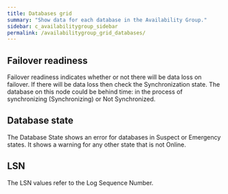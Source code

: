 ```yaml
---
title: Databases grid
summary: "Show data for each database in the Availability Group."
sidebar: c_availabilitygroup_sidebar
permalink: /availabilitygroup_grid_databases/
---
```






## Failover readiness

Failover readiness indicates whether or not there will be data loss on failover. If there will be data loss then check the Synchronization state. The database on this node could be behind time: in the process of synchronizing (Synchronizing) or Not Synchronized.

## Database state

The Database State shows an error for databases in Suspect or Emergency states. It shows a warning for any other state that is not Online.


## LSN

The LSN values refer to the Log Sequence Number.

